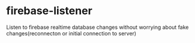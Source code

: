 # firebase-listener
Listen to firebase realtime database changes without worrying about fake changes(reconnecton or initial connection to server)
